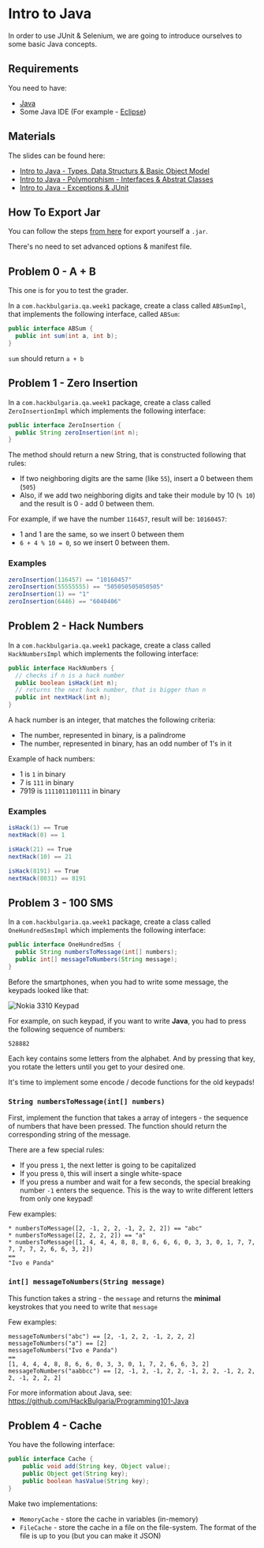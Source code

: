 # Intro to Java

In order to use JUnit & Selenium, we are going to introduce ourselves to some basic Java concepts.

## Requirements

You need to have:

* [Java](https://java.com/en/download/)
* Some Java IDE (For example - [Eclipse](https://eclipse.org/subversive/latest-releases.php))

## Materials

The slides can be found here:

* [Intro to Java - Types, Data Structurs & Basic Object Model](http://slides.com/hackbulgaria/qa-and-automation-intro-to-java/fullscreen)
* [Intro to Java - Polymorphism - Interfaces & Abstrat Classes](http://slides.com/hackbulgaria/qa-and-automation/fullscreen)
* [Intro to Java - Exceptions & JUnit]()

## How To Export Jar

You can follow the steps [from here](http://help.eclipse.org/mars/index.jsp?topic=%2Forg.eclipse.jdt.doc.user%2Ftasks%2Ftasks-33.htm) for export yourself a `.jar`.

There's no need to set advanced options & manifest file.

## Problem 0 - A + B

This one is for you to test the grader.

In a `com.hackbulgaria.qa.week1` package, create a class called `ABSumImpl`, that implements the following interface, called `ABSum`:

```java
public interface ABSum {
  public int sum(int a, int b);
}
```

`sum` should return `a + b`

## Problem 1 - Zero Insertion

In a `com.hackbulgaria.qa.week1` package, create a class called `ZeroInsertionImpl` which implements the following interface:

```java
public interface ZeroInsertion {
  public String zeroInsertion(int n);
}
```

The method should return a new String, that is constructed following that rules:

* If two neighboring digits are the same (like `55`), insert a 0 between them (`505`)
* Also, if we add two neighboring digits and take their module by 10 (`% 10`) and the result is 0 - add 0 between them.

For example, if we have the number `116457`, result will be: `10160457`:

* 1 and 1 are the same, so we insert 0 between them
* `6 + 4 % 10 = 0`, so we insert 0 between them.


### Examples

```java
zeroInsertion(116457) == "10160457"
zeroInsertion(55555555) == "505050505050505"
zeroInsertion(1) == "1"
zeroInsertion(6446) == "6040406"
```

## Problem 2 - Hack Numbers

In a `com.hackbulgaria.qa.week1` package, create a class called `HackNumbersImpl` which implements the following interface:

```java
public interface HackNumbers {
  // checks if n is a hack number
  public boolean isHack(int n);
  // returns the next hack number, that is bigger than n
  public int nextHack(int n);
}
```

A hack number is an integer, that matches the following criteria:

* The number, represented in binary, is a palindrome
* The number, represented in binary, has an odd number of 1's in it

Example of hack numbers:

* 1 is `1` in binary
* 7 is `111` in binary
* 7919 is `1111011101111` in binary

### Examples

```java
isHack(1) == True
nextHack(0) == 1

isHack(21) == True
nextHack(10) == 21

isHack(8191) == True
nextHack(8031) == 8191
```

## Problem 3 - 100 SMS

In a `com.hackbulgaria.qa.week1` package, create a class called `OneHundredSmsImpl` which implements the following interface:

```java
public interface OneHundredSms {
  public String numbersToMessage(int[] numbers);
  public int[] messageToNumbers(String message);
}
```

Before the smartphones, when you had to write some message, the keypads looked like that:

![Nokia 3310 Keypad](nokia.jpg)

For example, on such keypad, if you want to write **Java**, you had to press the following sequence of numbers:

```
528882
```

Each key contains some letters from the alphabet. And by pressing that key, you rotate the letters until you get to your desired one.

It's time to implement some encode / decode functions for the old keypads!

### `String numbersToMessage(int[] numbers)`

First, implement the function that takes a array of integers - the sequence of numbers that have been pressed. The function should return the corresponding string of the message. 

There are a few special rules:

* If you press `1`, the next letter is going to be capitalized
* If you press `0`, this will insert a single white-space
* If you press a number and wait for a few seconds, the special breaking number `-1` enters the sequence. This is the way to write different letters from only one keypad!

Few examples:

```
* numbersToMessage([2, -1, 2, 2, -1, 2, 2, 2]) == "abc"
* numbersToMessage([2, 2, 2, 2]) == "a"
* numbersToMessage([1, 4, 4, 4, 8, 8, 8, 6, 6, 6, 0, 3, 3, 0, 1, 7, 7, 7, 7, 7, 2, 6, 6, 3, 2])
==
"Ivo e Panda"
```

### `int[] messageToNumbers(String message)`

This function takes a string - the `message` and returns the **minimal** keystrokes that you need to write that `message`

Few examples:

```
messageToNumbers("abc") == [2, -1, 2, 2, -1, 2, 2, 2]
messageToNumbers("a") == [2]
messageToNumbers("Ivo e Panda")
==
[1, 4, 4, 4, 8, 8, 6, 6, 0, 3, 3, 0, 1, 7, 2, 6, 6, 3, 2]
messageToNumbers("aabbcc") == [2, -1, 2, -1, 2, 2, -1, 2, 2, -1, 2, 2, 2, -1, 2, 2, 2]
```

For more information about Java, see:
https://github.com/HackBulgaria/Programming101-Java

## Problem 4 - Cache

You have the following interface:

```java
public interface Cache {
    public void add(String key, Object value);
    public Object get(String key);
    public boolean hasValue(String key);
}
```

Make two implementations:

* `MemoryCache` - store the cache in variables (in-memory)
* `FileCache` - store the cache in a file on the file-system. The format of the file is up to you (but you can make it JSON)

